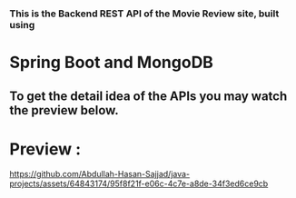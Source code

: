 <h3>This is the Backend REST API of the Movie Review site, built using</h3> 
<h1> Spring Boot and MongoDB </h1>  

<h2> To get the detail idea of the APIs you may watch the preview below.</h2> 


# Preview : 

https://github.com/Abdullah-Hasan-Sajjad/java-projects/assets/64843174/95f8f21f-e06c-4c7e-a8de-34f3ed6ce9cb

